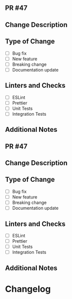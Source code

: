 ## PR #47
## Change Description
<!-- Please provide a brief description of the changes in this PR, along with the ticket link -->

## Type of Change
<!-- Please select the appropriate options -->
- [ ] Bug fix
- [ ] New feature
- [ ] Breaking change
- [ ] Documentation update

## Linters and Checks
<!-- Please select the linters and checks that have been run -->
- [ ] ESLint
- [ ] Prettier
- [ ] Unit Tests
- [ ] Integration Tests

## Additional Notes
<!-- Any additional information that reviewers should be aware of -->


## PR #47
## Change Description
<!-- Please provide a brief description of the changes in this PR, along with the ticket link -->

## Type of Change
<!-- Please select the appropriate options -->
- [ ] Bug fix
- [ ] New feature
- [ ] Breaking change
- [ ] Documentation update

## Linters and Checks
<!-- Please select the linters and checks that have been run -->
- [ ] ESLint
- [ ] Prettier
- [ ] Unit Tests
- [ ] Integration Tests

## Additional Notes
<!-- Any additional information that reviewers should be aware of -->


# Changelog

